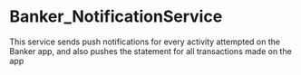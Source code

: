 # Banker_NotificationService
This service sends push notifications for every activity attempted on the Banker app, and also pushes the statement for all transactions made on the app
